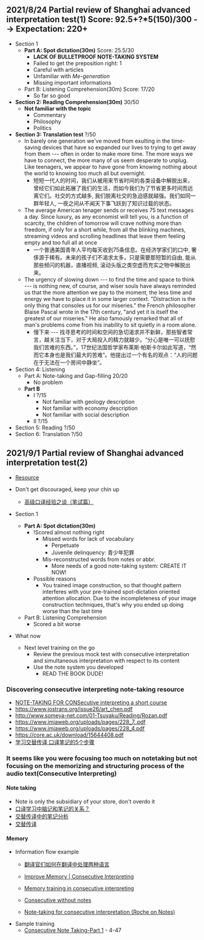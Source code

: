 ## 2021/8/24 Partial review of Shanghai advanced interpretation test(1) Score: 92.5+?*5(150)/300 --> Expectation: 220+
- Section 1
  - **Part A: Spot dictation(30m)** Score: 25.5/30
    - **LACK OF BULLETPROOF NOTE-TAKING SYSTEM**
    - Failed to get the preposition right: 1
    - Careful with articles
    - Unfamiliar with *Me-generation*
    - Missing important informations
  - Part B: Listening Comprehension(30m)  Score: 17/20
    - So far so good
- **Section 2: Reading Comprehension(30m)** 30/50
  - **Not familiar with the topic**
    - Commentary
    - Philosophy
    - Politics
- **Section 3: Translation test** ?/50
  - In barely one generation we've moved from exulting in the time-saving devices that have so expanded our lives to trying to get away from them --- often in order to make more time. The more ways we have to connect, the more many of us seem desperate to unplug. Like teenagers, we appear to have gone from knowing nothing about the world to knowing too much all but overnight.
    - 短短一代人的时间，我们从被用来节省时间的各类设备中解脱出来，曾经它们如此拓展了我们的生活，而如今我们为了节省更多时间而远离它们。社交的方式越多, 我们脱离社交的急迫感就越强。我们如同一群年轻人, 一夜之间从不闻天下事飞跃到了知识过载的状态。
  - The average American tenager sends or receives 75 text messages a day. Since luxury, as any economist will tell you, is a function of scarcity, the children of tomorrow will crave nothing more than freedom, if only for a short while, from all the blinking machines, streaming videos and scrolling headlines that leave them feeling empty and too full all at once
    - 一个普通美国青年人平均每天收到75条信息。在经济学家们的口中, 奢侈源于稀有。未来的孩子们不渴求太多，只是需要那短暂的自由, 能从那些频闪的机器，直播视频, 滚动头版之类空虚而充实之物中解脱出来。
  - The urgency of slowing down --- to find the time and space to think --- is nothing new, of course, and wiser souls have always reminded us that the more attention we pay to the moment, the less time and energy we have to place it in some larger context. "Distraction is the only thing that consoles us for our miseries." the French philosopher Blaise Pascal wrote in the 17th century, "and yet it is itself the greatest of our miseries." He also famously remarked that all of man's problems come from his inability to sit quietly in a room alone.
    - 慢下来 --- 找寻思考的时间和空间的急切渴求并不新鲜，那些智者常言，越关注当下，对于大局投入的精力就越少。“分心是唯一可以抚慰我们苦难的东西。”，17世纪法国哲学家布莱斯·帕斯卡尔如此写道，“然而它本身也是我们最大的苦难”。他提出过一个有名的观点：“人的问题在于无法在一个房间中静坐”。
- Section 4: Listening
  - Part A: Note-taking and Gap-filling  20/20
    - No problem
  - **Part B**
    - I ?/15
      - Not familiar with geology description
      - Not familiar with economy description
      - Not familiar with social description
    - II ?/15
- Section 5: Reading ?/50
- Section 6: Translation ?/50

## 2021/9/1 Partial review of Shanghai advanced interpretation test(2)
- [Resource](https://app.readoor.cn/app/dt/si/1482288115/7490-6952725bd70997?ns=1)
- Don't get discouraged, keep your chin up
  - [高级口译经验之谈（笔试篇）](https://zhuanlan.zhihu.com/p/72167171)
- Section 1
  - **Part A: Spot dictation(30m)**
    - !Scored almost nothing right
      - Missed words for lack of vocabulary
        - Perpetuate
        - Juvenile delinquency: 青少年犯罪
      - Mis-reconstructed words from notes or abbr.
        - More needs of a good note-taking system: CREATE IT NOW! 
    - Possible reasons
      - You trained image construction, so that thought pattern interferes with your pre-trained spot-dictation oriented attention allocation. Due to the incompleteness of your image construction techniques, that's why you ended up doing worse than the last time
  - Part B: Listening Comprehension
    - Scored a bit worse

- What now
  - Next level training on the go
    - Review the previous mock test with consecutive interpretation and simultaneous interpretation with respect to its content
    - Use the note system you developed
      - READ THE BOOK DUDE!


### Discovering consecutive interpreting note-taking resource
- [NOTE-TAKING FOR CONSecutive interpreting a short course]()
- https://www.jostrans.org/issue26/art_chen.pdf
- http://www.someya-net.com/01-Tsuyaku/Reading/Rozan.pdf
- https://www.imiaweb.org/uploads/pages/228_7..pdf
- https://www.imiaweb.org/uploads/pages/228_4.pdf
- https://core.ac.uk/download/15644408.pdf
- [学习交替传译 口译笔记的5个步骤](https://zhuanlan.zhihu.com/p/105160630)

### It seems like you were focusing too much on notetaking but not focusing on the memorizing and structuring process of the audio text(Consecutive Interpreting)
#### Note taking
- Note is only the subsidiary of your store, don't overdo it
- [口译学习中脑记和笔记的关系？](https://www.zhihu.com/question/29384761/answer/95369892)
- [交替传译中的笔记分析](https://www.zz-news.com/com/dangdaijiaoyuluntan/news/itemid-94541.html)
- [交替传译](http://www.dioenglish.com/wiki/index.php?doc-view-9988)

#### Memory
- Information flow example
  - [翻译官们如何在翻译中处理两种语言](https://www.youtube.com/watch?v=cXNTArhA0Jg)
  - [Improve Memory | Consecutive Interpreting](https://www.youtube.com/watch?v=tKQn9ZQc9V8)
  - [Memory training in consecutive interpreting](https://www.youtube.com/watch?v=8IQPtNO8xfg)
  - [Consecutive without notes](https://www.youtube.com/watch?v=e3joM5ZrRgA)

  - [Note-taking for consecutive interpretation (Roche on Notes)](https://www.youtube.com/watch?v=1Z-AmvDMDN8&t=71s)
- Sample training
  - [Consecutive Note Taking-Part 1](https://www.youtube.com/watch?v=y-_5FheanaY) - 4-47